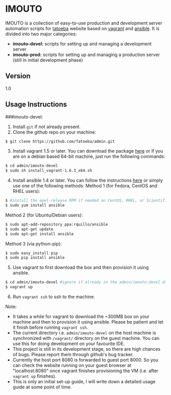 IMOUTO
=========

IMOUTO is a collection of easy-to-use production and development server automation scripts for [tatoeba](http://tatoeba.org/eng/) website based on [vagrant](http://www.vagrantup.com/) and [ansible](http://www.ansible.com/home). It is divided into two major categories:

  - **imouto-devel:**  scripts for setting up and managing a development server
  - **imouto-prod:**  scripts for setting up and managing a production server (still in initial development phase)



Version
----

1.0


Usage Instructions
-----------

###imouto-devel:
1. Install `git` if not already present.
2. Clone the github repo on your machine:
```bash
$ git clone https://github.com/Tatoeba/admin.git
```
3. Install vagrant 1.5 or later. You can download the package [here](https://www.vagrantup.com/downloads) or if you are on a debian based 64-bit machine, just run the following commands:
```bash
$ cd admin/imouto-devel
$ sudo sh install_vagrant-1.6.3_x64.sh
```
4. Install ansible 1.4 or later. You can follow the instructions [here](http://docs.ansible.com/intro_installation.html#getting-ansible) or simply use one of the following methods:
Method 1 (for Fedora, CentOS and RHEL users):
```bash
$ #install the epel-release RPM if needed on CentOS, RHEL, or Scientific Linux
$ sudo yum install ansible
```
Method 2 (for Ubuntu/Debian users):
```bash
$ sudo apt-add-repository ppa:rquillo/ansible
$ sudo apt-get update
$ sudo apt-get install ansible
```
Method 3 (via python-pip):
```bash
$ sudo easy_install pip
$ sudo pip install ansible
```
5. Use vagrant to first download the box and then provision it using ansible.
```bash
$ cd admin/imouto-devel #ignore if already in the admin/imouto-devel directory
$ vagrant up
```
6. Run `vagrant ssh` to ssh to the machine.



Note:
- It takes a while for vagrant to download the ~300MB box on your machine and then to provision it using ansible. Please be patient and let it finish before running `vagrant ssh`.
- The current directory i.e. `admin/imouto-devel` on the host machine is synchronized with `/vagrant/` directory on the guest machine. You can use this for doing development on your favourite IDE.
- This project is still in its development stage, so there are high chances of bugs. Please report them through github's bug tracker.
- Currently the host port 8080 is forwarded to guest port 8000. So you can check the website running on your guest browser at "localhost:8080" once vagrant finishes provisioning the VM (i.e. after `vagrant up` finishes).
- This is only an initial set-up guide, I will write down a detailed usage guide at some point of time.

